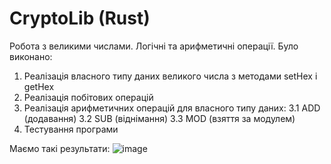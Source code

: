 # CryptoLib (Rust)

Робота з великими числами. Логічні та арифметичні операції.
Було виконано:
1. Реалізація власного типу даних великого числа з методами setHex і getHex
2. Реалізація побітових операцій
3. Реалізація арифметичних операцій для власного типу даних:
  3.1 ADD (додавання)
  3.2 SUB (віднімання)
  3.3 MOD (взяття за модулем)
4. Тестування програми

Маємо такі результати:
![image](https://github.com/soffije/CryptoLib/assets/93443981/ab2b5aec-1649-48f7-ae36-13d577040a4d)
